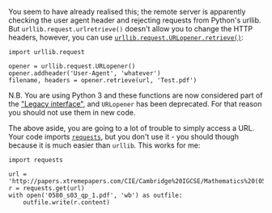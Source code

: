 You seem to have already realised this; the remote server is apparently checking the user agent header and rejecting requests from Python's urllib. But `urllib.request.urlretrieve()` doesn't allow you to change the HTTP headers, however, you can use [`urllib.request.URLopener.retrieve()`][1]:

    import urllib.request
    
    opener = urllib.request.URLopener()
    opener.addheader('User-Agent', 'whatever')
    filename, headers = opener.retrieve(url, 'Test.pdf')

N.B. You are using Python 3 and these functions are now considered part of the ["Legacy interface"][2], and `URLopener` has been deprecated. For that reason you should not use them in new code.

The above aside, you are going to a lot of trouble to simply access a URL. Your code imports [`requests`][3], but you don't use it - you should though because it is much easier than `urllib`. This works for me:

    import requests
    
    url = 'http://papers.xtremepapers.com/CIE/Cambridge%20IGCSE/Mathematics%20(0580)/0580_s03_qp_1.pdf'
    r = requests.get(url)
    with open('0580_s03_qp_1.pdf', 'wb') as outfile:
        outfile.write(r.content)


  [1]: https://docs.python.org/3.5/library/urllib.request.html#urllib.request.URLopener.retrieve
  [2]: https://docs.python.org/3.5/library/urllib.request.html#legacy-interface
  [3]: http://docs.python-requests.org/en/latest/

